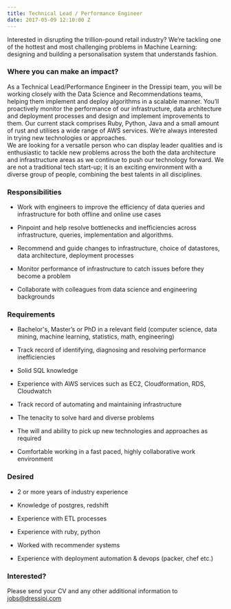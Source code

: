 ```yaml
---
title: Technical Lead / Performance Engineer
date: 2017-05-09 12:10:00 Z
---
```


Interested in disrupting the trillion-pound retail industry? We’re tackling one of the hottest and most challenging problems in Machine Learning: designing and building a personalisation system that understands fashion.


### Where you can make an impact?

As a Technical Lead/Performance Engineer in the Dressipi team, you will be working closely with the Data Science and Recommendations teams, helping them implement and deploy algorithms in a scalable manner. You’ll proactively monitor the performance of our infrastructure, data architecture and deployment processes and design and implement improvements to them.
Our current stack comprises Ruby, Python, Java and a small amount of rust and utilises a wide range of AWS services. We’re always interested in trying new technologies or approaches.  
We are looking for a versatile person who can display leader qualities and is enthusiastic to tackle new problems across the both the data architecture and infrastructure areas as we continue to push our technology forward.
We are not a traditional tech start-up; it is an exciting environment with a diverse group of people, combining the best talents in all disciplines. 


### Responsibilities

* Work with engineers to improve the efficiency of data queries and infrastructure for both offline and online use cases

* Pinpoint and help resolve bottlenecks and inefficiencies across infrastructure, queries, implementation and algorithms.

* Recommend and guide changes to infrastructure, choice of datastores, data architecture, deployment processes

* Monitor performance of infrastructure to catch issues before they become a problem

* Collaborate with colleagues from data science and engineering backgrounds


### Requirements

* Bachelor's, Master’s or PhD in a relevant field (computer science, data mining, machine learning, statistics, math, engineering)

* Track record of identifying, diagnosing and resolving performance inefficiencies 

* Solid SQL knowledge

* Experience with AWS services such as EC2, Cloudformation, RDS, Cloudwatch

* Track record of automating and maintaining infrastructure

* The tenacity to solve hard and diverse problems

* The will and ability to pick up new technologies and approaches as required

* Comfortable working in a fast paced, highly collaborative work environment

### Desired

* 2 or more years of industry experience

* Knowledge of postgres, redshift

* Experience with ETL processes

* Experience with ruby, python

* Worked with recommender systems

* Experience with deployment automation & devops (packer, chef etc.)


### Interested?

Please send your CV and any other additional information to [jobs@dressipi.com](mailto:jobs@dressipi.com)